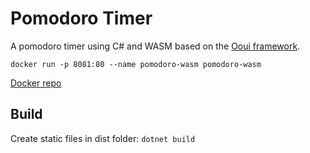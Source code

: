 # Pomodoro Timer
A pomodoro timer using C# and WASM based on the [Ooui framework](https://github.com/praeclarum/Ooui).

`docker run -p 8081:80 --name pomodoro-wasm pomodoro-wasm`

[Docker repo](https://hub.docker.com/r/skittleson/pomodoro-wasm/)

## Build
Create static files in dist folder: `dotnet build`
